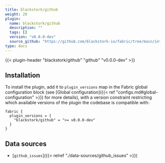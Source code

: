 ```yaml
---
title: blackstork/github
weight: 20
plugin:
  name: blackstork/github
  description: ""
  tags: []
  version: "v0.0.0-dev"
  source_github: "https://github.com/blackstork-io/fabric/tree/main/internal/github/"
type: docs
---
```


{{< plugin-header "blackstork/github" "github" "v0.0.0-dev" >}}

## Installation

To install the plugin, add it to `plugin_versions` map in the Fabric global configuration block (see [Global configuration]({{< ref "configs.md#global-configuration" >}}) for more details), with a version constraint restricting which available versions of the plugin the codebase is compatible with:

```hcl
fabric {
  plugin_versions = {
    "blackstork/github" = ">= v0.0.0-dev"
  }
}
```

## Data sources

- [`github_issues`]({{< relref "./data-sources/github_issues" >}})
